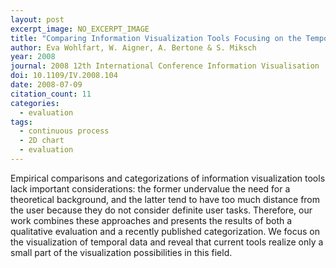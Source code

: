 ```yaml
---
layout: post
excerpt_image: NO_EXCERPT_IMAGE
title: "Comparing Information Visualization Tools Focusing on the Temporal Dimensions"
author: Eva Wohlfart, W. Aigner, A. Bertone & S. Miksch
year: 2008
journal: 2008 12th International Conference Information Visualisation
doi: 10.1109/IV.2008.104
date: 2008-07-09
citation_count: 11
categories:
  - evaluation
tags:
  - continuous process
  - 2D chart
  - evaluation
---
```

Empirical comparisons and categorizations of information visualization tools lack important considerations: the former undervalue the need for a theoretical background, and the latter tend to have too much distance from the user because they do not consider definite user tasks. Therefore, our work combines these approaches and presents the results of both a qualitative evaluation and a recently published categorization. We focus on the visualization of temporal data and reveal that current tools realize only a small part of the visualization possibilities in this field.
